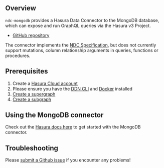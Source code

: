 ## Overview

`ndc-mongodb` provides a Hasura Data Connector to the MongoDB database,
which can expose and run GraphQL queries via the Hasura v3 Project.

- [GitHub repository](https://github.com/hasura/ndc-mongodb)

The connector implements the [NDC Specification](https://hasura.github.io/ndc-spec/overview.html),
but does not currently support mutations, column relationship arguments in queries, functions or procedures.

## Prerequisites

1. Create a [Hasura Cloud account](https://console.hasura.io)
2. Please ensure you have the [DDN CLI](https://hasura.io/docs/3.0/cli/installation) and [Docker](https://docs.docker.com/engine/install/) installed
3. [Create a supergraph](https://hasura.io/docs/3.0/getting-started/init-supergraph)
4. [Create a subgraph](https://hasura.io/docs/3.0/getting-started/init-subgraph)

## Using the MongoDB connector

Check out the [Hasura docs here](https://hasura.io/docs/3.0/getting-started/build/connect-to-data/connect-a-source/?db=MongoDB) to get started with the MongoDB connector.

## Troubleshooting

Please [submit a Github issue](https://github.com/hasura/graphql-engine/issues/new)
if you encounter any problems!
